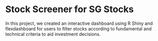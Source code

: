 # Stock Screener for SG Stocks 

In this project, we created an interactive dashboard using R Shiny and flexdashboard for users to filter stocks according to fundamental and technical criteria to aid investment decisions. 
